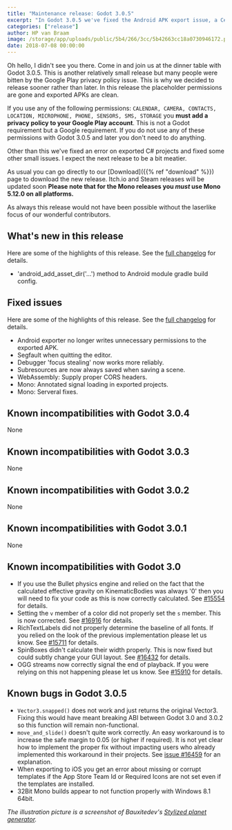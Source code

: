 ```yaml
---
title: "Maintenance release: Godot 3.0.5"
excerpt: "In Godot 3.0.5 we've fixed the Android APK export issue, a C# bug that only appeared on exported games, and several other small things. Get it while the gettin's good!"
categories: ["release"]
author: HP van Braam
image: /storage/app/uploads/public/5b4/266/3cc/5b42663cc18a0730946172.png
date: 2018-07-08 00:00:00
---
```


Oh hello, I didn't see you there. Come in and join us at the dinner table with Godot 3.0.5. This is another relatively small release but many people were bitten by the Google Play privacy policy issue. This is why we decided to release sooner rather than later. In this release the placeholder permissions are gone and exported APKs are clean.

If you use any of the following permissions: `CALENDAR, CAMERA, CONTACTS, LOCATION, MICROPHONE, PHONE, SENSORS, SMS, STORAGE` you **must add a privacy policy to your Google Play account**. This is not a Godot requirement but a Google requirement. If you do not use any of these permissions with Godot 3.0.5 and later you don't need to do anything.

Other than this we've fixed an error on exported C# projects and fixed some other small issues. I expect the next release to be a bit meatier.

As usual you can go directly to our [Download]({{% ref "download" %}}) page to download the new release. Itch.io and Steam releases will be updated soon **Please note that for the Mono releases you *must* use Mono 5.12.0 on all platforms.**

As always this release would not have been possible without the laserlike focus of our wonderful contributors.

## What's new in this release

Here are some of the highlights of this release. See the [full changelog](http://downloads.tuxfamily.org/godotengine/3.0.5/Godot_v3.0.5-stable_changelog.txt) for details.

* 'android_add_asset_dir('...') method to Android module gradle build config.

## Fixed issues

Here are some of the highlights of this release. See the [full changelog](http://downloads.tuxfamily.org/godotengine/3.0.5/Godot_v3.0.5-stable_changelog.txt) for details.

 * Android exporter no longer writes unnecessary permissions to the exported APK.
 * Segfault when quitting the editor.
 * Debugger 'focus stealing' now works more reliably.
 * Subresources are now always saved when saving a scene.
 * WebAssembly: Supply proper CORS headers.
 * Mono: Annotated signal loading in exported projects.
 * Mono: Serveral fixes.

## Known incompatibilities with Godot 3.0.4

None

## Known incompatibilities with Godot 3.0.3

None

## Known incompatibilities with Godot 3.0.2

None

## Known incompatibilities with Godot 3.0.1

None

## Known incompatibilities with Godot 3.0

* If you use the Bullet physics engine and relied on the fact that the calculated effective gravity on KinematicBodies was always '0' then you will need to fix your code as this is now correctly calculated. See [#15554](https://github.com/godotengine/godot/issues/15554) for details.
* Setting the `v` member of a color did not properly set the `s` member. This is now corrected. See [#16916](https://github.com/godotengine/godot/pull/16916) for details.
* RichTextLabels did not properly determine the baseline of all fonts. If you relied on the look of the previous implementation please let us know. See [#15711](https://github.com/godotengine/godot/pull/15711) for details.
* SpinBoxes didn't calculate their width properly. This is now fixed but could subtly change your GUI layout. See [#16432](https://github.com/godotengine/godot/pull/16432) for details.
* OGG streams now correctly signal the end of playback. If you were relying on this not happening please let us know. See [#15910](https://github.com/godotengine/godot/pull/15910) for details.

## <a id="known-bugs"></a> Known bugs in Godot 3.0.5

* `Vector3.snapped()` does not work and just returns the original Vector3. Fixing this would have meant breaking ABI between Godot 3.0 and 3.0.2 so this function will remain non-functional.
* `move_and_slide()` doesn't quite work correctly. An easy workaround is to increase the safe margin to 0.05 (or higher if required). It is not yet clear how to implement the proper fix without impacting users who already implemented this workaround in their projects. See [issue #16459](https://github.com/godotengine/godot/issues/16459) for an explanation.
* When exporting to iOS you get an error about missing or corrupt templates if the App Store Team Id or Required Icons are not set even if the templates are installed.
* 32Bit Mono builds appear to not function properly with Windows 8.1 64bit.

*The illustration picture is a screenshot of Bauxitedev's [Stylized planet generator](https://github.com/Bauxitedev/stylized-planet-generator).*
